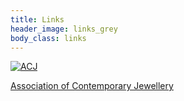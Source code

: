 ```yaml
---
title: Links
header_image: links_grey
body_class: links
---
```


[![ACJ](/images/acj_logo.jpg)](http://www.acj.org.uk/)

[Association of Contemporary Jewellery](http://www.acj.org.uk/)
